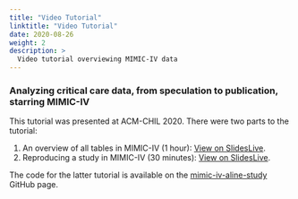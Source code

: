 ```yaml
---
title: "Video Tutorial"
linktitle: "Video Tutorial"
date: 2020-08-26
weight: 2
description: >
  Video tutorial overviewing MIMIC-IV data
---
```


### Analyzing critical care data, from speculation to publication, starring MIMIC-IV

This tutorial was presented at ACM-CHIL 2020. There were two parts to the tutorial:

1. An overview of all tables in MIMIC-IV (1 hour): [View on SlidesLive](https://slideslive.com/embed/presentation/38931965).
2. Reproducing a study in MIMIC-IV (30 minutes): [View on SlidesLive](https://slideslive.com/embed/presentation/38932058).

The code for the latter tutorial is available on the [mimic-iv-aline-study](https://github.com/alistairewj/mimic-iv-aline-study) GitHub page.

